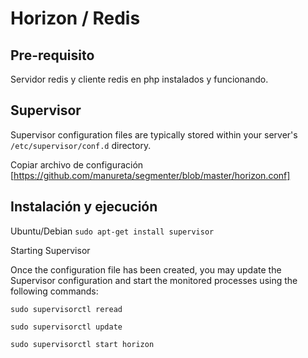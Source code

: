 # Horizon / Redis
## Pre-requisito
Servidor redis y cliente redis en php instalados y funcionando.

## Supervisor
Supervisor configuration files are typically stored within your server's `/etc/supervisor/conf.d` directory.

Copiar archivo de configuración [https://github.com/manureta/segmenter/blob/master/horizon.conf]

## Instalación y ejecución
Ubuntu/Debian
```sudo apt-get install supervisor```

Starting Supervisor

Once the configuration file has been created, you may update the Supervisor configuration and start the monitored processes using the following commands:

```
sudo supervisorctl reread
 
sudo supervisorctl update
 
sudo supervisorctl start horizon
```
